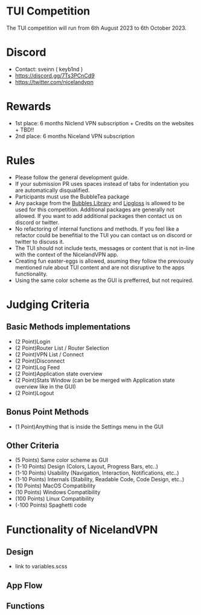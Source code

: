 # TUI Competition
The TUI competition will run from 6th August 2023 to 6th October 2023.

# Discord
 - Contact: sveinn ( keyb1nd )
 - https://discord.gg/7Ts3PCnCd9
 - https://twitter.com/nicelandvpn

# Rewards
 - 1st place: 6 months Niclend VPN subscription + Credits on the websites + TBD!!
 - 2nd place: 6 months Niceland VPN subscription 

# Rules
 - Please follow the general development guide.
 - If your submission PR uses spaces instead of tabs for indentation you are automatically disqualified.
 - Participants must use the BubbleTea package
 - Any package from the [Bubbles Library](https://github.com/charmbracelet/bubbles) and [Lipgloss](https://github.com/charmbracelet/lipgloss) is allowed to be used for this competition. Additional packages are generally not allowed. If you want to add additional packages then contact us on discord or twitter.
 - No refactoring of internal functions and methods. If you feel like a refactor could be benefitial to the TUI you can contact us on discord or twitter to discuss it.
 - The TUI should not include texts, messages or content that is not in-line with the context of the NicelandVPN app. 
 - Creating fun easter-eggs is allowed, asuming they follow the previously mentioned rule about TUI content and are not disruptive to the apps functionality.
 - Using the same color scheme as the GUI is prefferred, but not required.

# Judging Criteria
## Basic Methods implementations
 - (2 Point)Login
 - (2 Point)Router List / Router Selection
 - (2 Point)VPN List / Connect
 - (2 Point)Disconnect
 - (2 Point)Log Feed
 - (2 Point)Application state overview
 - (2 Point)Stats Window (can be be merged with Application state overview like in the GUI)
 - (2 Point)Logout

## Bonus Point Methods
 - (1 Point)Anything that is inside the Settings menu in the GUI

## Other Criteria
 - (5 Points) Same color scheme as GUI
 - (1-10 Points) Design (Colors, Layout, Progress Bars, etc..)
 - (1-10 Points) Usability (Navigation, Interaction, Notifications, etc..)
 - (1-10 Points) Internals (Stability, Readable Code, Code Design, etc..)
 - (10 Points) MacOS Compatibility
 - (10 Points) Windows Compatibility
 - (100 Points) Linux Compatibility
 - (-100 Points) Spaghetti code


# Functionality of NicelandVPN 
## Design 
 - link to variables.scss
## App Flow
## Functions